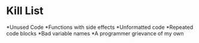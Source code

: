 Kill List
=========
*Unused Code
*Functions with side effects
*Unformatted code
*Repeated code blocks
*Bad variable names
*A programmer grievance of my own
